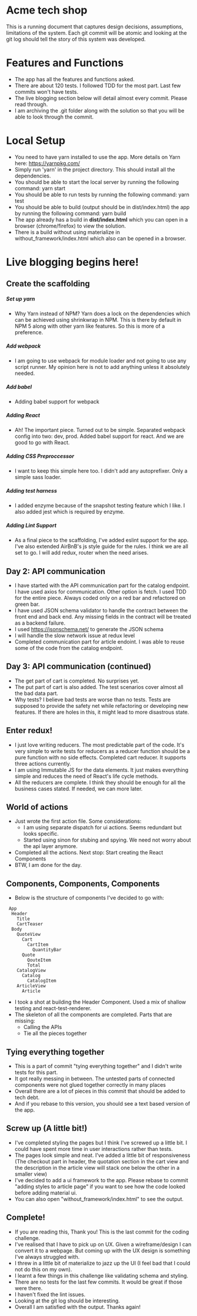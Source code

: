 # Acme tech shop

This is a running document that captures design decisions, assumptions, limitations of the system. Each git commit will be atomic and looking at the git log should tell the story of this system was developed.

# Features and Functions
  * The app has all the features and functions asked.
  * There are about 120 tests. I followed TDD for the most part. Last few commits won't have tests.
  * The live blogging section below will detail almost every commit. Please read through.
  * I am archiving the .git folder along with the solution so that you will be able to look through the commit. 

# Local Setup
  * You need to have yarn installed to use the app. More details on Yarn here: https://yarnpkg.com/
  * Simply run 'yarn' in the project directory. This should install all the dependencies.
  * You should be able to start the local server by running the following command: yarn start
  * You should be able to run tests by running the following command: yarn test
  * You should be able to build (output should be in dist/index.html) the app by running the following command: yarn build
  * The app already has a build in **dist/index.html** which you can open in a browser (chrome/firefox) to view the solution.
  * There is a build without using materialize in without_framework/index.html which also can be opened in a browser.
    
 
# Live blogging begins here!
## Create the scaffolding
##### Set up yarn
  * Why Yarn instead of NPM?
    Yarn does a lock on the dependencies which can be achieved using shrinkwrap in NPM. This is there by default in NPM 5 along with other yarn like features.  So this is more of a preference.
##### Add webpack
  * I am going to use webpack for module loader and not going to use any script runner. My opinion here is not to add anything unless it absolutely needed.
##### Add babel
  * Adding babel support for webpack
##### Adding React
  * Ah! The important piece. Turned out to be simple. Separated webpack config into two: dev, prod. Added babel support for react. And we are good to go with React.
##### Adding CSS Preproccessor
  * I want to keep this simple here too. I didn't add any autoprefixer. Only a simple sass loader.
##### Adding test harness
  * I added enzyme because of the snapshot testing feature which I like. I also added jest which is required by enzyme.
##### Adding Lint Support 
  * As a final piece to the scaffolding, I've added eslint support for the app. I've also extended AirBnB's js style guide for the rules. I think we are all set to go. I will add redux, router when the need arises.

## Day 2: API communication
   * I have started with the API communication part for the catalog endpoint. I have used axios for communication. Other option is fetch. I used TDD for the entire piece. Always coded only on a red bar and refactored on green bar.
   * I have used JSON schema validator to handle the contract between the front end and back end. Any missing fields in the contract will be treated as a backend failure.
   * I used https://jsonschema.net/ to generate the JSON schema
   * I will handle the slow network issue at redux level
   * Completed communication part for article endoint. I was able to reuse some of the code from the catalog endpoint.
   
## Day 3: API communication (continued)
   * The get part of cart is completed. No surprises yet.
   * The put part of cart is also added. The test scenarios cover almost all the bad data part.
   * Why tests?
     I believe bad tests are worse than no tests. Tests are supposed to provide the safety net while refactoring or developing new features. If there are holes in this, it might lead to more disastrous state.
     
## Enter redux!     
   * I just love writing reducers. The most predictable part of the code. It's very simple to write tests for reducers as a reducer function should be a pure function with no side effects. Completed cart reducer. It supports three actions currently.
   * I am using Immutable JS for the data elements. It just makes everything simple and reduces the need of React's life cycle methods.
   * All the reducers are complete. I think they should be enough for all the business cases stated. If needed, we can more later.
   
## World of actions
   * Just wrote the first action file. Some considerations:
     * I am using separate dispatch for ui actions. Seems redundant but looks specific.
     * Started using sinon for stubing and spying. We need not worry about the api layer anymore.
   * Completed all the actions. Next stop: Start creating the React Components
   * BTW, I am done for the day.
   
## Components, Components, Components
   * Below is the structure of components I've decided to go with:
   ~~~~
    App
     Header
       Title
       CartTeaser
     Body
       QuoteView
         Cart
           CartItem
             QuantityBar
         Quote
           QouteItem
           Total
       CatalogView
         Catalog
           CatalogItem
       ArticleView
         Article
   ~~~~
   * I took a shot at building the Header Component. Used a mix of shallow testing and react-test-renderer.
   * The skeleton of all the components are completed. Parts that are missing:
     * Calling the APIs
     * Tie all the pieces together
     
## Tying everything together
   * This is a part of commit "tying everything together" and I didn't write tests for this part.
   * It got really messing in between. The untested parts of connected components were not glued together correctly in many places
   * Overall there are a lot of pieces in this commit that should be added to tech debt.
   * And if you rebase to this version, you should see a text based version of the app.
   
## Screw up (A little bit!)
   * I've completed styling the pages but I think I've screwed up a little bit. I could have spent more time in user interactions rather than tests.
   * The pages look simple and neat. I've added a little bit of responsiveness (The checkout part in header, the quotation section in the cart view and the description in the article view will stack one below the other in a smaller view)
   * I've decided to add a ui framework to the app. Please rebase to commit "adding styles to article page" if you want to see how the code looked before adding material ui.
   * You can also open "without_framework/index.html" to see the output.
   
## Complete!
   * If you are reading this, Thank you! This is the last commit for the coding challenge.
   * I've realised that I have to pick up on UX. Given a wireframe/design I can convert it to a webpage. But coming up with the UX design is something I've always struggled with. 
   * I threw in a little bit of materialize to jazz up the UI (I feel bad that I could not do this on my own). 
   * I learnt a few things in this challenge like validating schema and styling.
   * There are no tests for the last few commits. It would be great if those were there.
   * I haven't fixed the lint issues.
   * Looking at the git log should be interesting.
   * Overall I am satisfied with the output. Thanks again! 
   
   